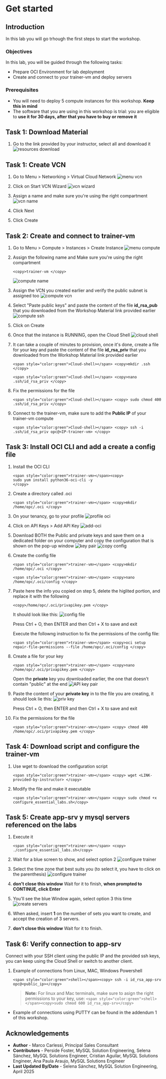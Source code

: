 # Get started

## Introduction
In this lab you will go trhough the first steps to start the workshop.

### Objectives

In this lab, you will be guided through the following tasks:
* Prepare OCI Environment for lab deployment 
* Create and connect to your trainer-vm and deploy servers 

### Prerequisites 

* You will need to deploy 5 compute instances for this workshop. **Keep this in mind** 
* The software that you are using in this workshop is trial: you are eligible to **use it for 30 days, after that you have to buy or remove it**

## Task 1: Download Material
1. Go to the link provided by your instructor, select all and download it
    ![](images/resources-download.png "resources download")

## Task 1: Create VCN 
1. Go to Menu > Networking > Virtual Cloud Network
    ![](images/menu-vcn.png "menu vcn")

2. Click on Start VCN Wizard
    ![](images/vcn-wizard.png "vcn wizard")

3. Assign a name and make sure you're using the right compartment
    ![](images/vcn-name.png "vcn name")

4. Click Next 
4. Click Create



## Task 2:  Create and connect to trainer-vm 
1. Go to Menu > Compute > Instances > Create Instance 
    ![](images/menu-compute.png "menu compute")

2. Assign the following name and Make sure you're using the right compartment
    ```
    <copy>trainer-vm </copy>
    ```
    ![](images/compute-name.png "compute name")

3. Assign the VCN you created earlier and verify the public subnet is assigned too
    ![](images/compute-vcn.png "compute vcn")

4. Select "Paste public keys" and paste the content of the file **id\_rsa\_pub** that you downloaded from the Workshop Material link provided earlier
    ![](images/compute-ssh.png "compute ssh")
5. Click on Create
6. Once that the instance is RUNNING, open the Cloud Shell 
    ![](images/cloud-shell.png "cloud shell")

8. It can take a couple of minutes to provision, once it's done, create a file for your key and paste the content of the file **id\_rsa\_priv** that you downloaded from the Workshop Material link provided earlier

    ```
    <span style="color:green">Cloud-shell></span> <copy>mkdir .ssh </copy>
    ```

    ```
    <span style="color:green">Cloud-shell></span> <copy>nano .ssh/id_rsa_priv </copy>
    ```

10. Fix the permissions for the file
    ```
    <span style="color:green">Cloud-shell></span> <copy> sudo chmod 400 .ssh/id_rsa_priv </copy>
    ```
11. Connect to the trainer-vm, make sure to add the **Public IP** of your trainer-vm compute
    ```
    <span style="color:green">Cloud-shell></span> <copy> ssh -i .ssh/id_rsa_priv opc@<IP-trainer-vm> </copy>
    ```


## Task 3: Install OCI CLI and add a create a config file 
1. Install the OCI CLI
	```
    <span style="color:green">trainer-vm></span><copy> 
    sudo yum install python36-oci-cli -y
    </copy>
    ```
2. Create a directory called .oci 
    ```
    <span style="color:green">trainer-vm></span> <copy>mkdir /home/opc/.oci </copy>
    ```

3. On your tenancy, go to your profile 
    ![](images/profile-oci.png "profile oci")

4. Click on API Keys > Add API Key
    ![](images/add-api.png "add-oci")

5. Download BOTH the Public and private keys and save them on a dedicated folder on your computer and copy the configuration that is shown on the pop-up window
    ![](images/key-pair.png "key pair")
        ![](images/copy-config.png "copy config")

6. Create the config file 
    ```
    <span style="color:green">trainer-vm></span> <copy>mkdir /home/opc/.oci </copy>
    ```
    ```
    <span style="color:green">trainer-vm></span> <copy>nano /home/opc/.oci/config </copy>
    ```
7. Paste here the info you copied on step 5, delete the higlited portion, and replace it with the following

    ```
    <copy>/home/opc/.oci/privapikey.pem </copy>
    ```
    It should look like this:
    ![](images/config-file.png "config file")

    Press Ctrl + O, then ENTER and then Ctrl + X to save and exit

    Execute the followng instruction to fix the permissions of the config file:
    
    ```
    <span style="color:green">trainer-vm></span> <copy>oci setup repair-file-permissions --file /home/opc/.oci/config </copy>
    ```

8. Create a file for your key 
    ```
    <span style="color:green">trainer-vm></span> <copy>nano /home/opc/.oci/privapikey.pem </copy>
    ```

    Open the **private** key you downloaded earlier, the one that doesn't contain "public" at the end
    ![](images/privapi-key.png "API key pair")

9. Paste the content of your **private key** in to the file you are creating, it should look lie this:
    ![](images/api-key "priv key")

    Press Ctrl + O, then ENTER and then Ctrl + X to save and exit
10. Fix the permissions for the file
    ```
    <span style="color:green">trainer-vm></span> <copy> chmod 400 /home/opc/.oci/privapikey.pem </copy>
    ```



## Task 4: Download script and configure the trainer-vm
1. Use wget to download the configuration script 
    ```
    <span style="color:green">trainer-vm></span> <copy> wget <LINK-provided-by-instructor> </copy>
    ```
2. Modify the file and make it executable
    ```
    <span style="color:green">trainer-vm></span> <copy> sudo chmod +x configure_essential_labs.sh</copy>
    ```

## Task 5: Create app-srv y mysql servers referenced on the labs
1. Execute it 
    ```
    <span style="color:green">trainer-vm></span> <copy> ./configure_essential_labs.sh</copy>
    ```

2. Wait for a blue screen to show, and select option 2
    ![](images/configure-trainer.png "configure trainer")
3. Select the time zone that best suits you (to select it, you have to click on the parenthesis)
    ![](images/configure-time-zone.png "configure trainer")
4. **don't close this window** Wait for it to finish, **when prompted to CONTINUE, click Enter**

5. You'll see the blue Window again, select option 3 this time
    ![](images/create-servers.png "create servers")

6. When asked, insert **1** on the number of sets you want to create, and accept the creation of 3 servers.
7. **don't close this window** Wait for it to finish.



## Task 6: Verify connection to app-srv

Connect with your SSH client using the public IP and the provided ssh keys, you can keep using the Cloud Shell or switch to another client.

1. Example of connections from Linux, MAC, Windows Powershell
	```
    <span style="color:green">shell></span><copy> ssh -i id_rsa_app-srv opc@<public_ip></copy>
    ```

    > **Note:**   For linux and Mac terminals, make sure to asign the right permissions to your key, use:
        ```
        <span style="color:green">shell></span><copy>sudo chmod 600 id_rsa_app-srv</copy>
        ```

* Example of connections using PUTTY can be found in the addendum 1 of this workshop.



## Acknowledgements
* **Author** - Marco Carlessi, Principal Sales Consultant
* **Contributors** -  Perside Foster, MySQL Solution Engineering, Selena Sánchez, MySQL Solutions Engineer, Cristian Aguilar, MySQL Solutions Engineer, Ana Paula Araujo, MySQL Solutions Engineer
* **Last Updated By/Date** - Selena Sánchez, MySQL Solution Engineering, April 2025
